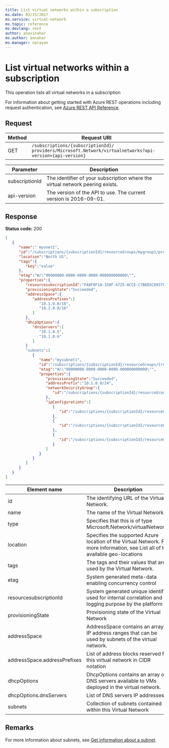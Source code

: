 ```yaml
---
title: List virtual networks within a subscription
ms.date: 03/15/2017
ms.service: virtual-network
ms.topic: reference
ms.devlang: rest
author: anavinahar 
ms.author: annahar 
ms.manager: narayan
---
```

# List virtual networks within a subscription

This operation lists all virtual networks in a subscription

For information about getting started with Azure REST operations including request authentication, see [Azure REST API Reference](../../../index.md).

## Request  
  
|Method|Request URI|  
|------------|-----------------|  
|GET|`/subscriptions/{subscriptionId}/ providers/Microsoft.Network/virtualnetworks?api-version={api-version}`|  

| Parameter | Description |
| --------- | ----------- |
| subscriptionId | The identifier of your subscription where the virtual network peering exists. |
| api-version | The version of the API to use. The current version is 2016-09-01. | 

## Response  
 **Status code:** 200  
  
```json  
[   
   {   
      "name":" myvnet1",  
      "id":"/subscriptions/{subscriptionId}/resourceGroups/mygroup1/providers/Microsoft.Network/virtualNetworks/myvnet1",  
      "location":"North US",  
      "tags":{   
         "key":"value"  
      },  
      "etag":"W/\"00000000-0000-0000-0000-000000000000\"",  
      "properties":{   
         "resourcesubscriptionId":"FA0F0F1A-158F-4725-ACCE-C7B6D5CD937F",  
         "provisioningState":"Succeeded",           
         "addressSpace":{   
            "addressPrefixes":[   
               "10.1.0.0/16",  
               "10.2.0.0/16"  
            ]  
         },  
         "dhcpOptions":{   
            "dnsServers":[   
               "10.1.0.5",  
               "10.1.0.6"  
            ]  
         }           
         "subnets":[   
            {   
               "name":"mysubnet1",  
               "id":"/subscriptions/{subscriptionId}/resourceGroups/{resourceGroupName}/providers/Microsoft.Network/virtualNetworks/myvnet1/subnets/mysubnet1",  
               "etag":"W/\"00000000-0000-0000-0000-000000000000\"",  
               "properties":{   
                  "provisioningState":"Succeeded",  
                  "addressPrefix":"10.1.0.0/24",  
                  "networkSecurityGroup":{   
                     "id":"/subscriptions/{subscriptionId}/resourceGroups/{resourceGroupName}/providers/Microsoft.Network/networkSecurityGroups/myNSG1"  
                  },  
                  "ipConfigurations":[   
                     {   
                        "id":"/subscriptions/{subscriptionId}/resourceGroups/{resourceGroupName}/providers/Microsoft.Network/networkInterfaces/vm1nic1/ipConfigurations/ip1"  
                     },  
                     {   
                        "id":"/subscriptions/{subscriptionId}/resourceGroups/{resourceGroupName}/providers/Microsoft.Network/loadBalancers/lb1/frontendIpConfigurations/ip1"  
                     },  
                     {   
                        "id":"/subscriptions/{subscriptionId}/resourceGroups/{resourceGroupName}/providers/Microsoft.Network/vpnGateways/gw1/ipConfigurations/ip1"  
                     }  
                  ]  
               }  
            }  
         ]  
      }  
   }  
]  
```  
  
|Element name|Description|  
|------------------|-----------------|  
|id|The identifying URL of the Virtual Network.|  
|name|The name of the Virtual Network.|  
|type|Specifies that this is of type Microsoft.Network/virtualNetworks|  
|location|Specifies the supported Azure location of the Virtual Network. For more information, see List all of the available geo-locations|  
|tags|The tags and their values that are used by the Virtual Network.|  
|etag|System generated meta-data enabling concurrency control|  
|resourcesubscriptionId|System generated unique identifier used for internal correlation and logging purpose by the platform|  
|provisioningState|Provisioning state of the Virtual Network|  
|addressSpace|AddressSpace contains an array of IP address ranges that can be used by subnets of the virtual network.|  
|addressSpace.addressPrefixes|List of address blocks reserved for this virtual network in CIDR notation|  
|dhcpOptions|DhcpOptions contains an array of DNS servers available to VMs deployed in the virtual network.|  
|dhcpOptions.dnsServers|List of DNS servers IP addresses.|  
|subnets|Collection of subnets contained within this Virtual Network|  
  
## Remarks  
 For more information about subnets, see [Get information about a subnet](get-information-about-a-subnet.md).
